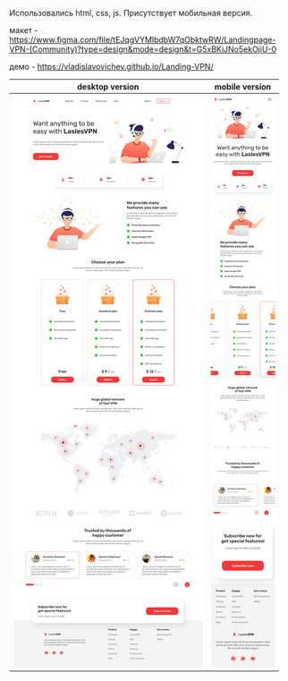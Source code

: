 Использовались html, css, js.
Присутствует мобильная версия.


макет - https://www.figma.com/file/tEJqgVYMlbdbW7qObktwRW/Landingpage-VPN-(Community)?type=design&mode=design&t=G5xBKiJNo5ekOjiU-0

демо - https://vladislavovichev.github.io/Landing-VPN/


desktop version            |  mobile version
:-------------------------:|:-------------------------:
![](https://github.com/Vladislavovichev/Landing-VPN/blob/main/Layout.png)  |  ![](https://github.com/Vladislavovichev/Landing-VPN/blob/main/Layout-mobile.png)